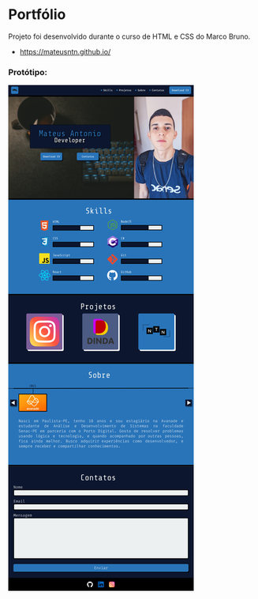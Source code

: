 # Portfólio 

Projeto foi desenvolvido durante o curso de HTML e CSS do Marco Bruno.
- https://mateusntn.github.io/

### Protótipo:
<img src="assets/img/toReadme/prototype.png" alt="Imagem do Protótipo">